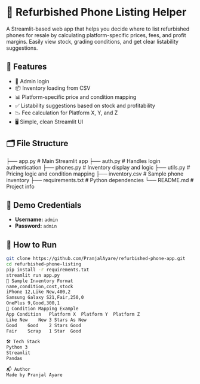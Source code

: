 # 📱 Refurbished Phone Listing Helper

A Streamlit-based web app that helps you decide where to list refurbished phones for resale by calculating platform-specific prices, fees, and profit margins. Easily view stock, grading conditions, and get clear listability suggestions.

## 🔑 Features

- 🔐 Admin login
- 📦 Inventory loading from CSV
- 📊 Platform-specific price and condition mapping
- ✅ Listability suggestions based on stock and profitability
- 📉 Fee calculation for Platform X, Y, and Z
- 🖥️ Simple, clean Streamlit UI

## 🗂️ File Structure

├── app.py # Main Streamlit app
├── auth.py # Handles login authentication
├── phones.py # Inventory display and logic
├── utils.py # Pricing logic and condition mapping
├── inventory.csv # Sample phone inventory
├── requirements.txt # Python dependencies
└── README.md # Project info

## 🧪 Demo Credentials

- **Username:** `admin`
- **Password:** `admin`

## 🚀 How to Run

```bash
git clone https://github.com/PranjalAyare/refurbished-phone-app.git
cd refurbished-phone-listing
pip install -r requirements.txt
streamlit run app.py
📄 Sample Inventory Format
name,condition,cost,stock
iPhone 12,Like New,400,2
Samsung Galaxy S21,Fair,250,0
OnePlus 9,Good,300,1
🧠 Condition Mapping Example
App Condition	Platform X	Platform Y	Platform Z
Like New	New	3 Stars	As New
Good	Good	2 Stars	Good
Fair	Scrap	1 Star	Good

🛠️ Tech Stack
Python 3
Streamlit
Pandas

📬 Author
Made by Pranjal Ayare

